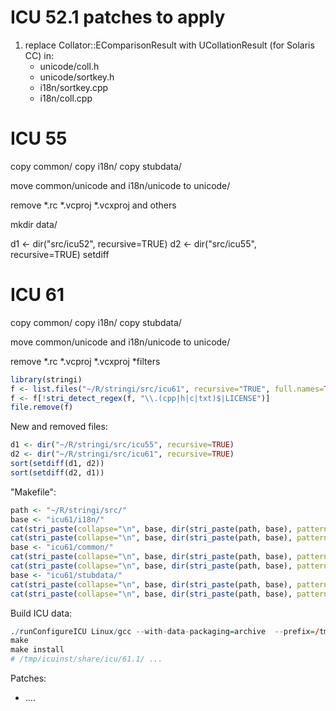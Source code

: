 ICU 52.1 patches to apply
==========================

1. replace Collator::EComparisonResult with UCollationResult (for Solaris CC) in:
   * unicode/coll.h
   * unicode/sortkey.h
   * i18n/sortkey.cpp
   * i18n/coll.cpp



ICU 55
======

copy common/
copy i18n/
copy stubdata/

move common/unicode and i18n/unicode to unicode/

remove *.rc *.vcproj *.vcxproj and others

mkdir data/

d1 <- dir("src/icu52", recursive=TRUE)
d2 <- dir("src/icu55", recursive=TRUE)
setdiff

ICU 61
======

copy common/
copy i18n/
copy stubdata/

move common/unicode and i18n/unicode to unicode/

remove *.rc *.vcproj *.vcxproj *filters

```R
library(stringi)
f <- list.files("~/R/stringi/src/icu61", recursive="TRUE", full.names=TRUE)
f <- f[!stri_detect_regex(f, "\\.(cpp|h|c|txt)$|LICENSE")]
file.remove(f)
```

New and removed files:

```R
d1 <- dir("~/R/stringi/src/icu55", recursive=TRUE)
d2 <- dir("~/R/stringi/src/icu61", recursive=TRUE)
sort(setdiff(d1, d2))
sort(setdiff(d2, d1))
```

"Makefile":

```R
path <- "~/R/stringi/src/"
base <- "icu61/i18n/"
cat(stri_paste(collapse="\n", base, dir(stri_paste(path, base), pattern=glob2rx("*.cpp"))), file=stri_paste(path, "icu61_i18n_cpp.txt"), sep="\n")
cat(stri_paste(collapse="\n", base, dir(stri_paste(path, base), pattern=glob2rx("*.c"))), file=stri_paste(path, "icu61_i18n_c.txt"))
base <- "icu61/common/"
cat(stri_paste(collapse="\n", base, dir(stri_paste(path, base), pattern=glob2rx("*.cpp"))), file=stri_paste(path, "icu61_common_cpp.txt"), sep="\n")
cat(stri_paste(collapse="\n", base, dir(stri_paste(path, base), pattern=glob2rx("*.c"))), file=stri_paste(path, "icu61_common_c.txt"))
base <- "icu61/stubdata/"
cat(stri_paste(collapse="\n", base, dir(stri_paste(path, base), pattern=glob2rx("*.cpp"))), file=stri_paste(path, "icu61_stubdata_cpp.txt"), sep="\n")
cat(stri_paste(collapse="\n", base, dir(stri_paste(path, base), pattern=glob2rx("*.c"))), file=stri_paste(path, "icu61_stubdata_c.txt"))
```

Build ICU data:

```R
./runConfigureICU Linux/gcc --with-data-packaging=archive  --prefix=/tmp/icuinst
make
make install
# /tmp/icuinst/share/icu/61.1/ ...
```


Patches:

* ....
